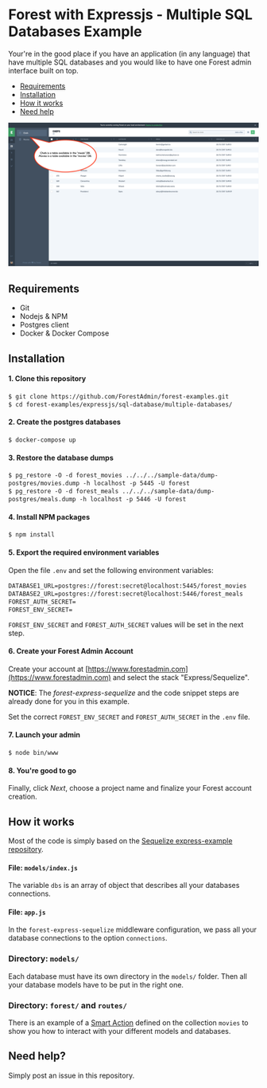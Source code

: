 # Forest with Expressjs - Multiple SQL Databases Example

Your're in the good place if you have an application (in any language) that have multiple SQL databases and you would like to have one Forest admin interface built on top.

- [Requirements](#requirements)
- [Installation](#installation)
- [How it works](#how-it-works)
- [Need help](#need-help)

![Screenshot](screenshot.png?raw=true "Screenshot")

## Requirements
- Git
- Nodejs & NPM
- Postgres client
- Docker & Docker Compose

## Installation

#### 1. Clone this repository
```
$ git clone https://github.com/ForestAdmin/forest-examples.git
$ cd forest-examples/expressjs/sql-database/multiple-databases/
```

#### 2. Create the postgres databases
```
$ docker-compose up
```

#### 3. Restore the database dumps
```
$ pg_restore -O -d forest_movies ../../../sample-data/dump-postgres/movies.dump -h localhost -p 5445 -U forest
$ pg_restore -O -d forest_meals ../../../sample-data/dump-postgres/meals.dump -h localhost -p 5446 -U forest
```

#### 4. Install NPM packages

```
$ npm install
```

#### 5. Export the required environment variables
Open the file `.env` and set the following environment variables:

```
DATABASE1_URL=postgres://forest:secret@localhost:5445/forest_movies
DATABASE2_URL=postgres://forest:secret@localhost:5446/forest_meals
FOREST_AUTH_SECRET=
FOREST_ENV_SECRET=
```

`FOREST_ENV_SECRET` and `FOREST_AUTH_SECRET` values will be set in the next step.


#### 6. Create your Forest Admin Account
Create your account at [https://www.forestadmin.com](https://www.forestadmin.com) and select the stack "Express/Sequelize".

**NOTICE**: The *forest-express-sequelize* and the code snippet steps are already done for you in this example.

Set the correct `FOREST_ENV_SECRET` and `FOREST_AUTH_SECRET` in the `.env` file.

#### 7. Launch your admin

```
$ node bin/www
```

#### 8. You're good to go

Finally, click *Next*, choose a project name and finalize your Forest account creation.

## How it works

Most of the code is simply based on the [Sequelize express-example repository](https://github.com/sequelize/express-example).

#### File: `models/index.js`

The variable `dbs` is an array of object that describes all your databases connections.

#### File: `app.js`

In the `forest-express-sequelize` middleware configuration, we pass all your database connections to the option `connections`.

### Directory: `models/`

Each database must have its own directory in the `models/` folder. Then all your database models have to be put in the right one.

### Directory: `forest/` and `routes/`

There is an example of a [Smart
Action](https://doc.forestadmin.com/developer-guide/lumber.html#what-is-a-smart-action)
defined on the collection `movies` to show you how to interact with your
different models and databases.

## Need help?

Simply post an issue in this repository.
